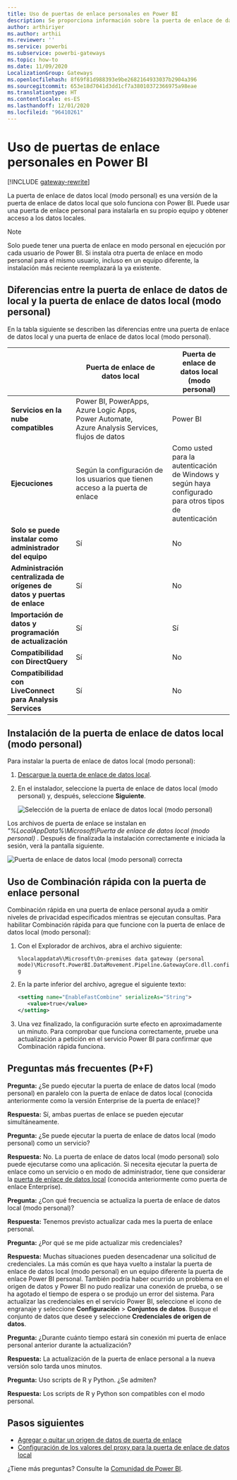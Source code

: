 ```yaml
---
title: Uso de puertas de enlace personales en Power BI
description: Se proporciona información sobre la puerta de enlace de datos local (modo personal) para Power BI que los usuarios pueden usar para conectarse a datos locales.
author: arthiriyer
ms.author: arthii
ms.reviewer: ''
ms.service: powerbi
ms.subservice: powerbi-gateways
ms.topic: how-to
ms.date: 11/09/2020
LocalizationGroup: Gateways
ms.openlocfilehash: 8f69f81d988393e9be2682164933037b2904a396
ms.sourcegitcommit: 653e18d7041d3dd1cf7a38010372366975a98eae
ms.translationtype: HT
ms.contentlocale: es-ES
ms.lasthandoff: 12/01/2020
ms.locfileid: "96410261"
---
```

# <a name="use-personal-gateways-in-power-bi"></a>Uso de puertas de enlace personales en Power BI

[!INCLUDE [gateway-rewrite](../includes/gateway-rewrite.md)]

La puerta de enlace de datos local (modo personal) es una versión de la puerta de enlace de datos local que solo funciona con Power BI. Puede usar una puerta de enlace personal para instalarla en su propio equipo y obtener acceso a los datos locales.

> [!NOTE]
> Solo puede tener una puerta de enlace en modo personal en ejecución por cada usuario de Power BI. Si instala otra puerta de enlace en modo personal para el mismo usuario, incluso en un equipo diferente, la instalación más reciente reemplazará la ya existente.

## <a name="on-premises-data-gateway-vs-on-premises-data-gateway-personal-mode"></a>Diferencias entre la puerta de enlace de datos de local y la puerta de enlace de datos local (modo personal)

En la tabla siguiente se describen las diferencias entre una puerta de enlace de datos local y una puerta de enlace de datos local (modo personal).

|   |Puerta de enlace de datos local | Puerta de enlace de datos local (modo personal) |
| ---- | ---- | ---- |
|**Servicios en la nube compatibles** |Power BI, PowerApps, Azure Logic Apps, Power Automate, Azure Analysis Services, flujos de datos |Power BI |
|**Ejecuciones** |Según la configuración de los usuarios que tienen acceso a la puerta de enlace |Como usted para la autenticación de Windows y según haya configurado para otros tipos de autenticación |
|**Solo se puede instalar como administrador del equipo** |Sí |No |
|**Administración centralizada de orígenes de datos y puertas de enlace** |Sí |No |
|**Importación de datos y programación de actualización** |Sí |Sí |
|**Compatibilidad con DirectQuery** |Sí |No |
|**Compatibilidad con LiveConnect para Analysis Services** |Sí |No |

## <a name="install-the-on-premises-data-gateway-personal-mode"></a>Instalación de la puerta de enlace de datos local (modo personal)

Para instalar la puerta de enlace de datos local (modo personal):

1. [Descargue la puerta de enlace de datos local](https://go.microsoft.com/fwlink/?LinkId=820925&clcid=0x409).

2. En el instalador, seleccione la puerta de enlace de datos local (modo personal) y, después, seleccione **Siguiente**.

   ![Selección de la puerta de enlace de datos local (modo personal)](media/service-gateway-personal-mode/personal-gateway-select.png)

Los archivos de puerta de enlace se instalan en _"%LocalAppData%\Microsoft\Puerta de enlace de datos local (modo personal)_ . Después de finalizada la instalación correctamente e iniciada la sesión, verá la pantalla siguiente.

![Puerta de enlace de datos local (modo personal) correcta](media/service-gateway-personal-mode/personal-gateway-complete.png)

## <a name="use-fast-combine-with-the-personal-gateway"></a>Uso de Combinación rápida con la puerta de enlace personal

Combinación rápida en una puerta de enlace personal ayuda a omitir niveles de privacidad especificados mientras se ejecutan consultas. Para habilitar Combinación rápida para que funcione con la puerta de enlace de datos local (modo personal):

1. Con el Explorador de archivos, abra el archivo siguiente:

   `%localappdata%\Microsoft\On-premises data gateway (personal mode)\Microsoft.PowerBI.DataMovement.Pipeline.GatewayCore.dll.config`

2. En la parte inferior del archivo, agregue el siguiente texto:

    ```xml
    <setting name="EnableFastCombine" serializeAs="String">
       <value>true</value>
    </setting>
    ```

3. Una vez finalizado, la configuración surte efecto en aproximadamente un minuto. Para comprobar que funciona correctamente, pruebe una actualización a petición en el servicio Power BI para confirmar que Combinación rápida funciona.

## <a name="frequently-asked-questions-faq"></a>Preguntas más frecuentes (P+F)

**Pregunta:** ¿Se puedo ejecutar la puerta de enlace de datos local (modo personal) en paralelo con la puerta de enlace de datos local (conocida anteriormente como la versión Enterprise de la puerta de enlace)?
  
**Respuesta:** Sí, ambas puertas de enlace se pueden ejecutar simultáneamente.

**Pregunta:** ¿Se puede ejecutar la puerta de enlace de datos local (modo personal) como un servicio?
  
**Respuesta:** No. La puerta de enlace de datos local (modo personal) solo puede ejecutarse como una aplicación. Si necesita ejecutar la puerta de enlace como un servicio o en modo de administrador, tiene que considerar la [puerta de enlace de datos local](/data-integration/gateway/service-gateway-onprem) (conocida anteriormente como puerta de enlace Enterprise).

**Pregunta:** ¿Con qué frecuencia se actualiza la puerta de enlace de datos local (modo personal)?
  
**Respuesta:** Tenemos previsto actualizar cada mes la puerta de enlace personal.

**Pregunta:** ¿Por qué se me pide actualizar mis credenciales?
  
**Respuesta:** Muchas situaciones pueden desencadenar una solicitud de credenciales. La más común es que haya vuelto a instalar la puerta de enlace de datos local (modo personal) en un equipo diferente la puerta de enlace Power BI personal. También podría haber ocurrido un problema en el origen de datos y Power BI no pudo realizar una conexión de prueba, o se ha agotado el tiempo de espera o se produjo un error del sistema. Para actualizar las credenciales en el servicio Power BI, seleccione el icono de engranaje y seleccione **Configuración** > **Conjuntos de datos**. Busque el conjunto de datos que desee y seleccione **Credenciales de origen de datos**.

**Pregunta:** ¿Durante cuánto tiempo estará sin conexión mi puerta de enlace personal anterior durante la actualización?
  
**Respuesta:** La actualización de la puerta de enlace personal a la nueva versión solo tarda unos minutos.

**Pregunta:** Uso scripts de R y Python. ¿Se admiten?
  
**Respuesta:** Los scripts de R y Python son compatibles con el modo personal.

## <a name="next-steps"></a>Pasos siguientes

* [Agregar o quitar un origen de datos de puerta de enlace](service-gateway-data-sources.md)
* [Configuración de los valores del proxy para la puerta de enlace de datos local](/data-integration/gateway/service-gateway-proxy)  

¿Tiene más preguntas? Consulte la [Comunidad de Power BI](https://community.powerbi.com/).
